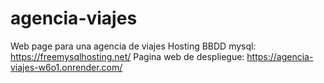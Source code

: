 # agencia-viajes
Web page para una agencia de viajes
Hosting BBDD mysql: https://freemysqlhosting.net/
Pagina web de despliegue: https://agencia-viajes-w6o1.onrender.com/
